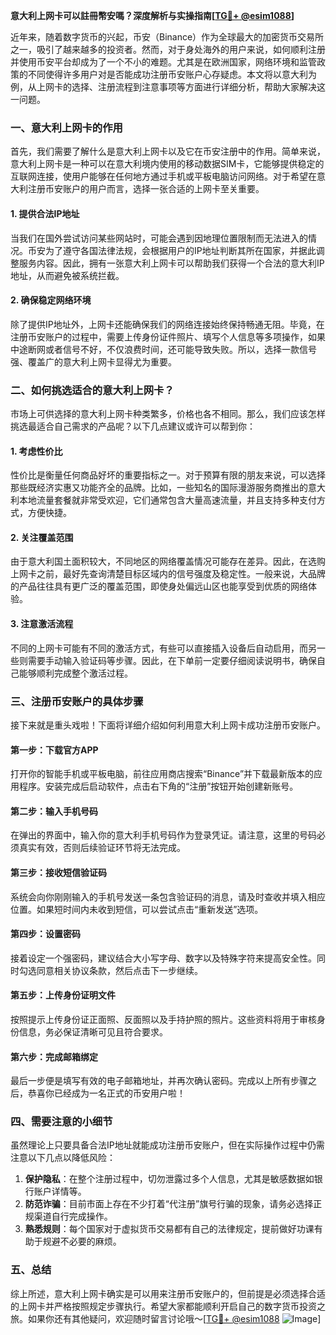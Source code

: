 **意大利上网卡可以註冊幣安嗎？深度解析与实操指南[[TG💪+ @esim1088](https://t.me/s/esim1088)]**

近年来，随着数字货币的兴起，币安（Binance）作为全球最大的加密货币交易所之一，吸引了越来越多的投资者。然而，对于身处海外的用户来说，如何顺利注册并使用币安平台却成为了一个不小的难题。尤其是在欧洲国家，网络环境和监管政策的不同使得许多用户对是否能成功注册币安账户心存疑虑。本文将以意大利为例，从上网卡的选择、注册流程到注意事项等方面进行详细分析，帮助大家解决这一问题。

### 一、意大利上网卡的作用

首先，我们需要了解什么是意大利上网卡以及它在币安注册中的作用。简单来说，意大利上网卡是一种可以在意大利境内使用的移动数据SIM卡，它能够提供稳定的互联网连接，使用户能够在任何地方通过手机或平板电脑访问网络。对于希望在意大利注册币安账户的用户而言，选择一张合适的上网卡至关重要。

#### 1. 提供合法IP地址
当我们在国外尝试访问某些网站时，可能会遇到因地理位置限制而无法进入的情况。币安为了遵守各国法律法规，会根据用户的IP地址判断其所在国家，并据此调整服务内容。因此，拥有一张意大利上网卡可以帮助我们获得一个合法的意大利IP地址，从而避免被系统拦截。

#### 2. 确保稳定网络环境
除了提供IP地址外，上网卡还能确保我们的网络连接始终保持畅通无阻。毕竟，在注册币安账户的过程中，需要上传身份证件照片、填写个人信息等多项操作，如果中途断网或者信号不好，不仅浪费时间，还可能导致失败。所以，选择一款信号强、覆盖广的意大利上网卡显得尤为重要。

### 二、如何挑选适合的意大利上网卡？

市场上可供选择的意大利上网卡种类繁多，价格也各不相同。那么，我们应该怎样挑选最适合自己需求的产品呢？以下几点建议或许可以帮到你：

#### 1. 考虑性价比
性价比是衡量任何商品好坏的重要指标之一。对于预算有限的朋友来说，可以选择那些既经济实惠又功能齐全的品牌。比如，一些知名的国际漫游服务商推出的意大利本地流量套餐就非常受欢迎，它们通常包含大量高速流量，并且支持多种支付方式，方便快捷。

#### 2. 关注覆盖范围
由于意大利国土面积较大，不同地区的网络覆盖情况可能存在差异。因此，在选购上网卡之前，最好先查询清楚目标区域内的信号强度及稳定性。一般来说，大品牌的产品往往具有更广泛的覆盖范围，即使身处偏远山区也能享受到优质的网络体验。

#### 3. 注意激活流程
不同的上网卡可能有不同的激活方式，有些可以直接插入设备后自动启用，而另一些则需要手动输入验证码等步骤。因此，在下单前一定要仔细阅读说明书，确保自己能够顺利完成整个激活过程。

### 三、注册币安账户的具体步骤

接下来就是重头戏啦！下面将详细介绍如何利用意大利上网卡成功注册币安账户。

#### 第一步：下载官方APP
打开你的智能手机或平板电脑，前往应用商店搜索“Binance”并下载最新版本的应用程序。安装完成后启动软件，点击右下角的“注册”按钮开始创建新账号。

#### 第二步：输入手机号码
在弹出的界面中，输入你的意大利手机号码作为登录凭证。请注意，这里的号码必须真实有效，否则后续验证环节将无法完成。

#### 第三步：接收短信验证码
系统会向你刚刚输入的手机号发送一条包含验证码的消息，请及时查收并填入相应位置。如果短时间内未收到短信，可以尝试点击“重新发送”选项。

#### 第四步：设置密码
接着设定一个强密码，建议结合大小写字母、数字以及特殊字符来提高安全性。同时勾选同意相关协议条款，然后点击下一步继续。

#### 第五步：上传身份证明文件
按照提示上传身份证正面照、反面照以及手持护照的照片。这些资料将用于审核身份信息，务必保证清晰可见且符合要求。

#### 第六步：完成邮箱绑定
最后一步便是填写有效的电子邮箱地址，并再次确认密码。完成以上所有步骤之后，恭喜你已经成为一名正式的币安用户啦！

### 四、需要注意的小细节

虽然理论上只要具备合法IP地址就能成功注册币安账户，但在实际操作过程中仍需注意以下几点以降低风险：

1. **保护隐私**：在整个注册过程中，切勿泄露过多个人信息，尤其是敏感数据如银行账户详情等。
2. **防范诈骗**：目前市面上存在不少打着“代注册”旗号行骗的现象，请务必选择正规渠道自行完成操作。
3. **熟悉规则**：每个国家对于虚拟货币交易都有自己的法律规定，提前做好功课有助于规避不必要的麻烦。

### 五、总结

综上所述，意大利上网卡确实是可以用来注册币安账户的，但前提是必须选择合适的上网卡并严格按照规定步骤执行。希望大家都能顺利开启自己的数字货币投资之旅。如果你还有其他疑问，欢迎随时留言讨论哦～[[TG💪+ @esim1088](https://t.me/s/esim1088) ![Image](https://i.postimg.cc/4NQfJmqS/Snipaste-2025-05-13-00-14-12.png)]
